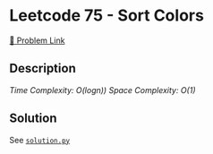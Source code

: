 # Leetcode 75 - Sort Colors

[🔗 Problem Link](https://leetcode.com/problems/sort-colors/)

## Description

*Time Complexity: O(logn))
Space Complexity: O(1)*

## Solution

See [`solution.py`](solution.py)

